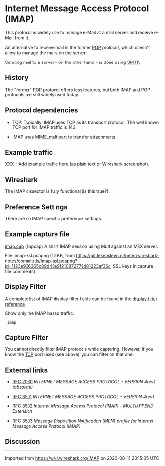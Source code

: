 # Internet Message Access Protocol (IMAP)

This protocol is widely use to manage e-Mail at a mail server and receive e-Mail from it.

An alternative to receive mail is the former [POP](/POP) protocol, which doesn't allow to manage the mails on the server.

Sending mail to a server - on the other hand - is done using [SMTP](/SMTP).

## History

The "former" [POP](/POP) protocol offers less features, but both IMAP and POP protocols are still widely used today.

## Protocol dependencies

  - [TCP](/TCP): Typically, IMAP uses [TCP](/TCP) as its transport protocol. The well known TCP port for IMAP traffic is 143.

  - IMAP uses [MIME\_multipart](/MIME_multipart) to transfer attachments.

## Example traffic

XXX - Add example traffic here (as plain text or Wireshark screenshot).

## Wireshark

The IMAP dissector is fully functional (is this true?).

## Preference Settings

There are no IMAP specific preference settings.

## Example capture file

[imap.cap](uploads/__moin_import__/attachments/SampleCaptures/imap.cap) (libpcap) A short IMAP session using Mutt against an MSX server.

File: imap-ssl.pcapng (10 KB, from <https://git.lekensteyn.nl/peter/wireshark-notes/commit/tls/imap-ssl.pcapng?id=1123e936365c89d43e9f210872778d81223af36d>, SSL keys in capture file comments)

## Display Filter

A complete list of IMAP display filter fields can be found in the [display filter reference](http://www.wireshark.org/docs/dfref/i/imap.html)

Show only the IMAP based traffic:

``` 
 imap 
```

## Capture Filter

You cannot directly filter IMAP protocols while capturing. However, if you know the [TCP](/TCP) port used (see above), you can filter on that one.

## External links

  - [RFC 2060](http://www.ietf.org/rfc/rfc2060.txt) *INTERNET MESSAGE ACCESS PROTOCOL - VERSION 4rev1 (obsolete)*

  - [RFC 3501](http://www.ietf.org/rfc/rfc3501.txt) *INTERNET MESSAGE ACCESS PROTOCOL - VERSION 4rev1*

  - [RFC 3502](http://www.ietf.org/rfc/rfc3502.txt) *Internet Message Access Protocol (IMAP) - MULTIAPPEND Extension*

  - [RFC 3503](http://www.ietf.org/rfc/rfc3503.txt) *Message Disposition Notification (MDN) profile for Internet Message Access Protocol (IMAP)*

## Discussion

---

Imported from https://wiki.wireshark.org/IMAP on 2020-08-11 23:15:05 UTC
